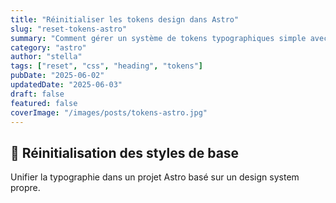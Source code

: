 ```yaml
---
title: "Réinitialiser les tokens design dans Astro"
slug: "reset-tokens-astro"
summary: "Comment gérer un système de tokens typographiques simple avec Astro"
category: "astro"
author: "stella"
tags: ["reset", "css", "heading", "tokens"]
pubDate: "2025-06-02"
updatedDate: "2025-06-03"
draft: false
featured: false
coverImage: "/images/posts/tokens-astro.jpg"
---
```


## 🎨 Réinitialisation des styles de base

Unifier la typographie dans un projet Astro basé sur un design system propre.
